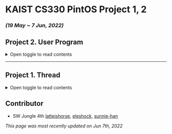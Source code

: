# KAIST CS330 PintOS Project 1, 2
### _(19 May ~ 7 Jun, 2022)_

## Project 2. User Program

<details>

<summary>Open toggle to read contents</summary>
<div markdown="1">
  
****SW Jungle Week09,10.5 (26 May ~ 7 Jun, 2022)****

## TIL (Today I Learned) 
### `Thu. 26 May` - Week09 Start

### Project2 준비
- Make TO-DO List
- Read official document a.k.a [Git-book](https://casys-kaist.github.io/pintos-kaist/project2/introduction.html)
    - Study about User mode, Kernel mode
    - Argument passing, User memory access

### `Fri. 27`
### Implement List 1. Argument Passing
- Pintos command line
    - 명령어 수행 과정 학습
    - 프로그램 이름과 인자(argument)를 구분하여 parsing, passing할 수 있도록 구현
    - strtok_r (Tokenize String) 학습

### `Sat. 28`
### Implement List 2. User Memory Access
- User Stack
    - 80x86 (= x86) Calling Convention
    - process_exec() 함수를 통해 thread가 해당 프로그램을 실행할 수 있게 됨

### `Sun. 29`
### Implement List 2. User Memory Access
- char *strtok_r (char *s, const char *delimiters, char **save_ptr)
- argument_stack () func. 선언, 작성

### `Mon. 30`
### Implement List 3. System Calls
- system call 구현 범위 확인
    - Git Book 정리
    - CS:APP 8장 예외적인 제어흐름 학습
- syscall handler 구현
- system call 기본함수 구현
    - halt(), exit(), create(), remove()
    
### Implement List 4. Process Termination Message
- 유저 프로세스 종료 시 프로세스 이름과 exit code를 아래와 같이 지정된 형식으로 출력
    - 형식: printf ("%s: exit(%d)\n", ...);
    
### `Tue. 31`
### Implement List 3. System Calls
- 파일 관련 system call 구현 - 1
    - open(), close(), filesize()
- 프로세스 관련 시스템 call 구현 - 1
    - wait(), exec()

### `Wed. 1 June`
### Implement List 3. System Calls
- 파일 관련 system call 구현 - 2
    - read(), write(), seek(), tell()
- 프로세스 관련 시스템 call 구현 - 2
    - fork()
- fail case debugging
    - test code 분석

### `Thu. 2`
### Implement List 3. System Calls
- 불필요한 코드 제거 및 리팩토링
    
### `Fri. 3`
### Implement List 5. Deny Write on Executables
- 실행중인 파일 에 대한 쓰기 동작을 제어하기 위한 file_deny_write() 및 file_allow_write() 동작 방식 학습

### `Sat. 4 - Sun. 5`
#### Implement List 6: (opt) Extend File Descriptor ####

### `Mon. 6`

### Team Wrap-up
- Retrospective Meeting
- update WIL, TIL README.md

### `Tue. 7`  - End of the week

[Wrap-up & Presentation] Project 2 User Program (10:00~11:00)

</div>
</details>  
  
---
## Project 1. Thread

<details>
<summary>Open toggle to read contents</summary>
<div markdown="1">

****SW Jungle Week08 (19 ~ 26 May, 2022)****

## TIL (Today I Learned) 

### `Thu. 19 May` - Week08 Start

### 20일 진행될 OS 강의 준비
- Georgia tech 강의

### 프로젝트에 대한 이해
- PintOS project Git Book 읽기
- 작업환경 세팅 (EC2, Ubuntu18.04)

### `Fri. 20`

### OS 강의 part.1 (10:50 ~ 13:05)

- KAIST 권영진 교수님

### Alarm Clock 학습

- Busy Waiting의 문제점
    - Thread가 CPU를 점유하면서 대기하고 있는 상태
    - CPU 자원이 낭비되고, 소모 전력이 불필요하게 낭비될 수 있음
- sleep / wake up로 문제점 개선
  
### `Sat. 21`

### alarm clock 구현

- PintOS thread.*
    - gitbook을 기반으로 thread.h, thread.c에 대한 이해
- 원유집 교수님 강의자료 바탕으로 alarm clock checklist 정리


### OS 강의

- KOCW 이화여대 반효경 교수님 - 운영체제

### `Sun. 22`

### alarm clock 완성

- 팀내 QnA, 피드백 진행
- alarm clock test result

### priority scheduling 학습

### `Mon. 23`

### Priority Scheduling (1) priority scheduling 구현

- Round Robin 방식을 우선순위를 고려하는 스케줄링 방법으로 개선
    - 우선순위를 비교하여 우선순위가 가장 높은 thread를 ready list의 맨 앞에 위치시킴
- 우선순위에 대한 이해
- 선점, 비선점 방법에 대한 이해
- 우선순위 알고리즘 문제점 - Starvation
    - 우선순위가 낮은 프로세스는 우선순위가 높은 프로세스가 있는 한 절대 실행이 안되는 상황
    - aging을 통해 해결 가능
        - 우선순위가 높은 프로세스가 실행될 때마다 우선순위를 높여줌
- 16 of 27 tests failed.

### `Tue. 24`

### Priority Scheduling (2) semaphore, lock, condition variable

- semaphore, lock, condition variable을 사용하여 priority scheduling 개선
    - PintOS는 FIFO 방식을 사용, sychronization 도구들을 기다릴 때
        
        우선순위가 가장 높은 thread가 CPU를 점유하도록 구현
        

### `Wed. 25`

### Priority Scheduling (3) Priority donation (priority inversion problem)

- Priority donation
    - Multiple donation
        - thread가 두 개 이상의 lock 보유시 각 lock을 획득하고자 하는 thread들에게 donation이 발생하여 여러번의 donation이 일어난 상황
    - Nested donation
        - 여러번의 단계적 donation이 일어나는 상황
    - 7 of 27 tests failed (20 passed)

### `Thu. 26`  - End of the week

[Wrap-up & Presentation] Project 1 Thread (10:00~11:00)

---
<details>
<summary>Original PintOS README</summary>
<div markdown="1">
  
Brand new pintos for Operating Systems and Lab (CS330), KAIST, by Youngjin Kwon.
The manual is available at https://casys-kaist.github.io/pintos-kaist/.
  
</div>
</details>
  
</div>
</details>

## Contributor
- SW Jungle 4th [latteishorse](https://github.com/latteishorse), [eleshock](https://github.com/eleshock), [sunnie-han](https://github.com/sunnie-han)

*This page was most recently updated on Jun 7th, 2022*
